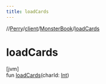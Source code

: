 ```yaml
---
title: loadCards
---
```

//[Perry](../../../index.html)/[client](../index.html)/[MonsterBook](index.html)/[loadCards](load-cards.html)



# loadCards



[jvm]\
fun [loadCards](load-cards.html)(charId: [Int](https://kotlinlang.org/api/latest/jvm/stdlib/kotlin/-int/index.html))




